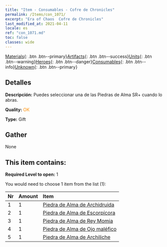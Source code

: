 ```yaml
---
title: "Item - Consumables - Cofre de Chronicles"
permalink: /Items/con_1071/
excerpt: "Era of Chaos  Cofre de Chronicles"
last_modified_at: 2021-04-11
locale: es
ref: "con_1071.md"
toc: false
classes: wide
---
```

 [Materials](/es/Items/){: .btn .btn--primary}[Artifacts](/es/Items/Artifacts/){: .btn .btn--success}[Units](/es/Items/Units/){: .btn .btn--warning}[Heroes](/es/Items/Heroes/){: .btn .btn--danger}[Consumables](/es/Items/Consumables/){: .btn .btn--info}[Unknown](/es/Items/Unknown/){: .btn .btn--primary}

## Detalles
 **Descripción:** Puedes seleccionar una de las Piedras de Alma SR+ cuando lo abras.

 **Quality:** <span style="color: #FF8C00">OK</span>

 **Type:** Gift

## Gather

  None

## This item contains:

 **Required Level to open:** 1

 You would need to choose 1 item from the list (1):

  | Nr | Amount |     Item    |
  |:---|:-------|:------------|
  | 1 | 1 | [Piedra de Alma de Archidruida](/es/Items/unt_296/) | 
  | 2 | 1 | [Piedra de Alma de Escorpícora](/es/Items/unt_333/) | 
  | 3 | 1 | [Piedra de Alma de Rey Momia](/es/Items/unt_304/) | 
  | 4 | 1 | [Piedra de Alma de Ojo maléfico](/es/Items/unt_330/) | 
  | 5 | 1 | [Piedra de Alma de Archiliche](/es/Items/unt_301/) | 
